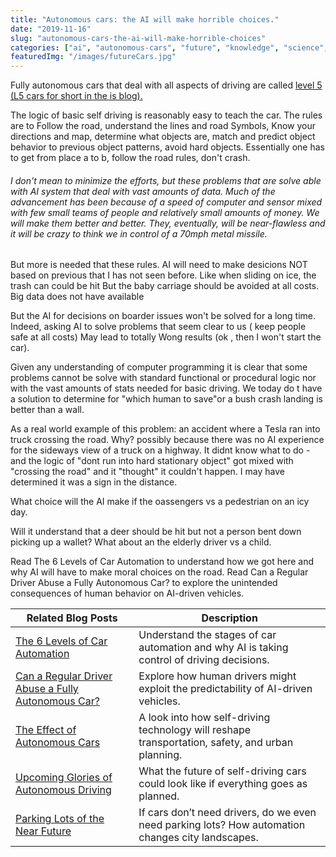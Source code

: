 ```yaml
---
title: "Autonomous cars: the AI will make horrible choices."
date: "2019-11-16"
slug: "autonomous-cars-the-ai-will-make-horrible-choices"
categories: ["ai", "autonomous-cars", "future", "knowledge", "science", "technology", "thinking"]
featuredImg: "/images/futureCars.jpg"
---
```


Fully autonomous cars that deal with all aspects of driving are called <a href="https://ybotman.com/6-levels-of-car-automation/">level 5 (L5 cars for short in the is blog).</a>

The logic of basic self driving is reasonably easy to teach the car. The rules are to Follow the road, understand the lines and road Symbols, Know your directions and map, determine what objects are, match and predict object behavior to previous object patterns, avoid hard objects. Essentially one has to get from place a to b, follow the road rules, don't crash.
<h6><em>I don't mean to minimize the efforts, but these problems that are solve able with AI system that deal with vast amounts of data. Much of the advancement has been because of a speed of computer and sensor mixed with few small teams of people and relatively small amounts of money. We will make them better and better. They, eventually, will be near-flawless and it will be crazy to think we in control of a 70mph metal missile.</em></h6>But more is needed that these rules. AI will need to make desicions NOT based on previous that I has not seen before. Like when sliding on ice, the trash can could be hit But the baby carriage should be avoided at all costs. Big data does not have available

But the AI for decisions on boarder issues won't be solved for a long time. Indeed, asking AI to solve problems that seem clear to us ( keep people safe at all costs) May lead to totally Wong results (ok , then I won't start the car).

Given any understanding of computer programming it is clear that some problems cannot be solve with standard functional or procedural logic nor with the vast amounts of stats needed for basic driving. We today do t have a solution to determine for "which human to save"or a bush crash landing is better than a wall.

As a real world example of this problem: an accident where a Tesla ran into truck crossing the road. Why? possibly because there was no AI experience for the sideways view of a truck on a highway. It didnt know what to do - and the logic of "dont run into hard stationary object" got mixed with "crossing the road" and it "thought" it couldn't happen. I may have determined it was a sign in the distance.

What choice will the AI make if the oassengers vs a pedestrian on an icy day.

Will it understand that a deer should be hit but not a person bent down picking up a wallet? What about an the elderly driver vs a child.


Read The 6 Levels of Car Automation to understand how we got here and why AI will have to make moral choices on the road.
Read Can a Regular Driver Abuse a Fully Autonomous Car? to explore the unintended consequences of human behavior on AI-driven vehicles.


| **Related Blog Posts** | **Description** |
|------------------------|----------------|
| [The 6 Levels of Car Automation](../6-levels-of-car-automation.md) | Understand the stages of car automation and why AI is taking control of driving decisions. |
| [Can a Regular Driver Abuse a Fully Autonomous Car?](../can-a-regular-car-abuse-an-fully-autonomous-car.md) | Explore how human drivers might exploit the predictability of AI-driven vehicles. |
| [The Effect of Autonomous Cars](../the-effect-of-autonomous-cars.md) | A look into how self-driving technology will reshape transportation, safety, and urban planning. |
| [Upcoming Glories of Autonomous Driving](../upcoming-glories-of-autonomous-driving.md) | What the future of self-driving cars could look like if everything goes as planned. |
| [Parking Lots of the Near Future](../parking-lots-of-the-near-future.md) | If cars don’t need drivers, do we even need parking lots? How automation changes city landscapes. |

